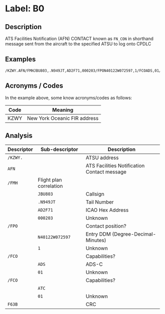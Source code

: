 # Label: B0

## Description

ATS Facilities Notification (AFN) CONTACT known as `FN_CON` in shorthand message sent from the aircraft to the specified ATSU to log onto CPDLC

## Examples

```
/KZWY.AFN/FMHJBU803,.N949JT,AD2F71,000203/FPON40122W072597,1/FCOADS,01/FCOATC,01F63B  
```

## Acronyms / Codes

In the example above, some know acronyms/codes as follows:

Code | Meaning
---- | -------
KZWY | New York Oceanic FIR address

## Analysis

Descriptor | Sub-descriptor | Description
---- | ---- | ----
`/KZWY.` || ATSU address
`AFN`   || ATS Facilities Notification Contact message
`/FMH` | Flight plan correlation |  
 &nbsp;| `JBU803` | Callsign
 &nbsp;| `.N949JT` | Tail Number
 &nbsp;| `AD2F71` | ICAO Hex Address
 &nbsp;| `000203` | Unknown
`/FPO` || Contact position?
 &nbsp;| `N40122W072597` | Entry DDM (Degree-Decimal-Minutes) 
 &nbsp;| `1` | Unknown
`/FCO` || Capabilities?
 &nbsp;| `ADS` | ADS-C
 &nbsp;| `01` | Unknown
`/FCO` || Capabilities?
 &nbsp;| `ATC` || Unknown
 &nbsp;| `01` | Unknown
`F63B` || CRC 
